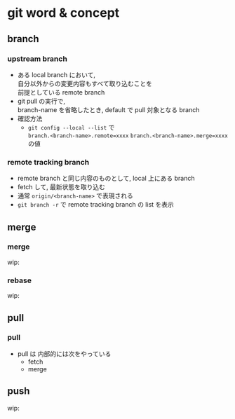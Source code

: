 
# git word & concept


## branch

### upstream branch

- ある local branch において,  
  自分以外からの変更内容もすべて取り込むことを  
  前提としている remote branch
- git pull の実行で,  
  branch-name を省略したとき, default で pull 対象となる branch
- 確認方法
  - `git config --local --list` で  
    `branch.<branch-name>.remote=xxxx`
    `branch.<branch-name>.merge=xxxx`
    の値


### remote tracking branch

- remote branch と同じ内容のものとして, local 上にある branch
- fetch して, 最新状態を取り込む
- 通常 `origin/<branch-name>` で表現される
- `git branch -r` で remote tracking branch の list を表示


## merge

### merge

wip:


### rebase

wip:


## pull

### pull

- pull は 内部的には次をやっている
  - fetch
  - merge


## push

wip:





